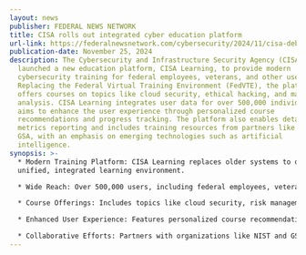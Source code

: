 ```yaml
---
layout: news
publisher: FEDERAL NEWS NETWORK
title: CISA rolls out integrated cyber education platform
url-link: https://federalnewsnetwork.com/cybersecurity/2024/11/cisa-debuts-new-cybersecurity-training-platform/
publication-date: November 25, 2024
description: The Cybersecurity and Infrastructure Security Agency (CISA) has
  launched a new education platform, CISA Learning, to provide modern
  cybersecurity training for federal employees, veterans, and other users.
  Replacing the Federal Virtual Training Environment (FedVTE), the platform
  offers courses on topics like cloud security, ethical hacking, and malware
  analysis. CISA Learning integrates user data for over 500,000 individuals and
  aims to enhance the user experience through personalized course
  recommendations and progress tracking. The platform also enables detailed
  metrics reporting and includes training resources from partners like NIST and
  GSA, with an emphasis on emerging technologies such as artificial
  intelligence.
synopsis: >-
  * Modern Training Platform: CISA Learning replaces older systems to deliver a
  unified, integrated learning environment.

  * Wide Reach: Over 500,000 users, including federal employees, veterans, and external partners, are migrating to the platform.

  * Course Offerings: Includes topics like cloud security, risk management, AI, and ethical hacking, with a mix of online and in-person options.

  * Enhanced User Experience: Features personalized course recommendations, progress tracking, and improved search capabilities.

  * Collaborative Efforts: Partners with organizations like NIST and GSA to incorporate cutting-edge training resources.
---
```

